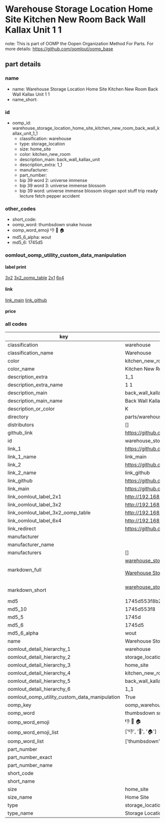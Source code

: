 # Warehouse Storage Location Home Site Kitchen New Room Back Wall Kallax Unit 1 1  

note: This is part of OOMP the Oopen Organization Method For Parts. For more details: https://github.com/oomlout/oomp_base

##  part details
  







### name
* name: Warehouse Storage Location Home Site Kitchen New Room Back Wall Kallax Unit 1 1
* name_short: 
### id
* oomp_id: warehouse_storage_location_home_site_kitchen_new_room_back_wall_kallax_unit_1_1
  * classification: warehouse
  * type: storage_location
  * size: home_site
  * color: kitchen_new_room
  * description_main: back_wall_kallax_unit
  * description_extra: 1_1
  * manufacturer: 
  * part_number: 
  * bip 39 word 2: universe immense
  * bip 39 word 3: universe immense blossom
  * bip 39 word: universe immense blossom slogan spot stuff trip ready lecture fetch pepper accident

### other_codes
* short_code: 
* oomp_word: thumbsdown snake house
* oomp_word_emoji :thumbsdown: :snake: :house:
* md5_6_alpha: wout
* md5_6: 1745d5






### oomlout_oomp_utility_custom_data_manipulation
#### label print
[3x2](http://192.168.1.245:1112/?label=oomp%20wout)
[3x2_oomp_table](http://192.168.1.108:1112/?label=oomp%20wout)
[2x1](http://192.168.1.242:1112/?label=oomp%20wout)
[6x4](http://192.168.1.55:1112/?label=oomp%20wout)    

#### link

[link_main](https://github.com/oomlout/oomlout_oomp_version_1_messy/tree/main/parts/warehouse_storage_location_home_site_kitchen_new_room_back_wall_kallax_unit_1_1) [link_github](https://github.com/oomlout/oomlout_oomp_version_1_messy/tree/main/parts/warehouse_storage_location_home_site_kitchen_new_room_back_wall_kallax_unit_1_1)                             

#### price







### all codes 
| key | value |  
| --- | --- |  
| classification | warehouse |  
| classification_name | Warehouse |  
| color | kitchen_new_room |  
| color_name | Kitchen New Room |  
| description_extra | 1_1 |  
| description_extra_name | 1 1 |  
| description_main | back_wall_kallax_unit |  
| description_main_name | Back Wall Kallax Unit |  
| description_or_color | K  |  
| directory | parts/warehouse_storage_location_home_site_kitchen_new_room_back_wall_kallax_unit_1_1 |  
| distributors | [] |  
| github_link | https://github.com/oomlout/oomlout_oomp_part_src/tree/main/parts/warehouse_storage_location_home_site_kitchen_new_room_back_wall_kallax_unit_1_1 |  
| id | warehouse_storage_location_home_site_kitchen_new_room_back_wall_kallax_unit_1_1 |  
| link_1 | https://github.com/oomlout/oomlout_oomp_version_1_messy/tree/main/parts/warehouse_storage_location_home_site_kitchen_new_room_back_wall_kallax_unit_1_1 |  
| link_1_name | link_main |  
| link_2 | https://github.com/oomlout/oomlout_oomp_version_1_messy/tree/main/parts/warehouse_storage_location_home_site_kitchen_new_room_back_wall_kallax_unit_1_1 |  
| link_2_name | link_github |  
| link_github | https://github.com/oomlout/oomlout_oomp_version_1_messy/tree/main/parts/warehouse_storage_location_home_site_kitchen_new_room_back_wall_kallax_unit_1_1 |  
| link_main | https://github.com/oomlout/oomlout_oomp_version_1_messy/tree/main/parts/warehouse_storage_location_home_site_kitchen_new_room_back_wall_kallax_unit_1_1 |  
| link_oomlout_label_2x1 | http://192.168.1.242:1112/?label=oomp%20wout |  
| link_oomlout_label_3x2 | http://192.168.1.245:1112/?label=oomp%20wout |  
| link_oomlout_label_3x2_oomp_table | http://192.168.1.108:1112/?label=oomp%20wout |  
| link_oomlout_label_6x4 | http://192.168.1.55:1112/?label=oomp%20wout |  
| link_redirect | https://github.com/oomlout/oomlout_oomp_version_1_messy/tree/main/parts/warehouse_storage_location_home_site_kitchen_new_room_back_wall_kallax_unit_1_1 |  
| manufacturer |  |  
| manufacturer_name |  |  
| manufacturers | [] |  
| markdown_full | [warehouse_storage_location_home_site_kitchen_new_room_back_wall_kallax_unit_1_1](none)<br>[](none)<br>[Warehouse Storage Location Home Site Kitchen New Room Back Wall Kallax Unit 1 1](none)<br><br> |  
| markdown_short | [warehouse_storage_location_home_site_kitchen_new_room_back_wall_kallax_unit_1_1](none)<br><br> |  
| md5 | 1745d553f8b2dd1b5e696cbe301c676e |  
| md5_10 | 1745d553f8 |  
| md5_5 | 1745d |  
| md5_6 | 1745d5 |  
| md5_6_alpha | wout |  
| name | Warehouse Storage Location Home Site Kitchen New Room Back Wall Kallax Unit 1 1 |  
| oomlout_detail_hierarchy_1 | warehouse |  
| oomlout_detail_hierarchy_2 | storage_location |  
| oomlout_detail_hierarchy_3 | home_site |  
| oomlout_detail_hierarchy_4 | kitchen_new_room |  
| oomlout_detail_hierarchy_5 | back_wall_kallax_unit |  
| oomlout_detail_hierarchy_6 | 1_1 |  
| oomlout_oomp_utility_custom_data_manipulation | True |  
| oomp_key | oomp_warehouse_storage_location_home_site_kitchen_new_room_back_wall_kallax_unit_1_1 |  
| oomp_word | thumbsdown snake house |  
| oomp_word_emoji | :thumbsdown: :snake: :house: |  
| oomp_word_emoji_list | [':thumbsdown:', ':snake:', ':house:'] |  
| oomp_word_list | ['thumbsdown', 'snake', 'house'] |  
| part_number |  |  
| part_number_exact |  |  
| part_number_name |  |  
| short_code |  |  
| short_name |  |  
| size | home_site |  
| size_name | Home Site |  
| type | storage_location |  
| type_name | Storage Location |  
